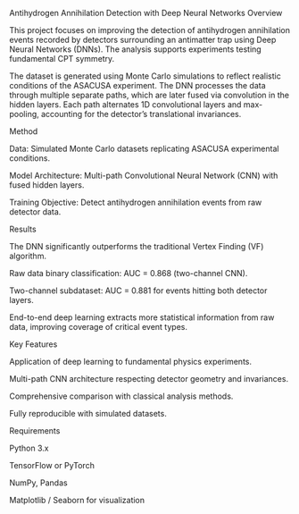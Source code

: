 Antihydrogen Annihilation Detection with Deep Neural Networks
Overview

This project focuses on improving the detection of antihydrogen annihilation events recorded by detectors surrounding an antimatter trap using Deep Neural Networks (DNNs). The analysis supports experiments testing fundamental CPT symmetry.

The dataset is generated using Monte Carlo simulations to reflect realistic conditions of the ASACUSA experiment. The DNN processes the data through multiple separate paths, which are later fused via convolution in the hidden layers. Each path alternates 1D convolutional layers and max-pooling, accounting for the detector’s translational invariances.

Method

Data: Simulated Monte Carlo datasets replicating ASACUSA experimental conditions.

Model Architecture: Multi-path Convolutional Neural Network (CNN) with fused hidden layers.

Training Objective: Detect antihydrogen annihilation events from raw detector data.

Results

The DNN significantly outperforms the traditional Vertex Finding (VF) algorithm.

Raw data binary classification: AUC = 0.868 (two-channel CNN).

Two-channel subdataset: AUC = 0.881 for events hitting both detector layers.

End-to-end deep learning extracts more statistical information from raw data, improving coverage of critical event types.

Key Features

Application of deep learning to fundamental physics experiments.

Multi-path CNN architecture respecting detector geometry and invariances.

Comprehensive comparison with classical analysis methods.

Fully reproducible with simulated datasets.

Requirements

Python 3.x

TensorFlow or PyTorch

NumPy, Pandas

Matplotlib / Seaborn for visualization
